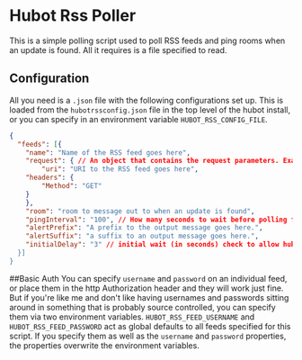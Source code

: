 # Hubot Rss Poller

This is a simple polling script used to poll RSS feeds and ping rooms when an
update is found.  All it requires is a file specified to read.

## Configuration 

All you need is a `.json` file with the following configurations set up.
This is loaded from the `hubotrssconfig.json` file in the top level of the hubot
install, or you can specify in an environment variable `HUBOT_RSS_CONFIG_FILE`.

```json
{
  "feeds": [{
    "name": "Name of the RSS feed goes here",
    "request": { // An object that contains the request parameters. Example not all inclusive
    	"uri": "URI to the RSS feed goes here",
	"headers": {
	    "Method": "GET"
	}
    },
    "room": "room to message out to when an update is found",
    "pingInterval": "100", // How many seconds to wait before polling for update
    "alertPrefix": "A prefix to the output message goes here.",
    "alertSuffix": "a suffix to an output message goes here.",
    "initialDelay": "3" // initial wait (in seconds) check to allow hubot to connect"
  }]
}
```

##Basic Auth
You can specify `username` and `password` on an individual feed, or place them
in the http Authorization header and they will work just fine.  But if you're
like me and don't like having usernames and passwords sitting around in something
that is probably source controlled, you can specify them via two environment
variables.  `HUBOT_RSS_FEED_USERNAME` and `HUBOT_RSS_FEED_PASSWORD` act as global
defaults to all feeds specified for this script.  If you specify them as well as
the `username` and `password` properties, the properties overwrite the environment
variables.
